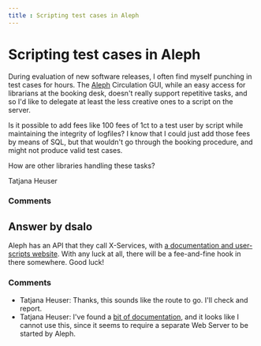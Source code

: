 ```yaml
---
title : Scripting test cases in Aleph
---
```

Scripting test cases in Aleph
=====================
During evaluation of new software releases, I often find myself punching
in test cases for hours. The
[Aleph](http://www.exlibris.co.il/category/Aleph) Circulation GUI, while
an easy access for librarians at the booking desk, doesn't really
support repetitive tasks, and so I'd like to delegate at least the less
creative ones to a script on the server.

Is it possible to add fees like 100 fees of 1ct to a test user by script
while maintaining the integrity of logfiles? I know that I could just
add those fees by means of SQL, but that wouldn't go through the booking
procedure, and might not produce valid test cases.

How are other libraries handling these tasks?

Tatjana Heuser

### Comments ###


Answer by dsalo
----------------
Aleph has an API that they call X-Services, with [a documentation and
user-scripts
website](http://www.exlibrisgroup.org/display/CodeShare/Home). With any
luck at all, there will be a fee-and-fine hook in there somewhere. Good
luck!

### Comments ###
* Tatjana Heuser: Thanks, this sounds like the route to go. I'll check and report.
* Tatjana Heuser: I've found a [bit of documentation](http://documents.el-una.org/99/),
and it looks like I cannot use this, since it seems to require a
separate Web Server to be started by Aleph.


